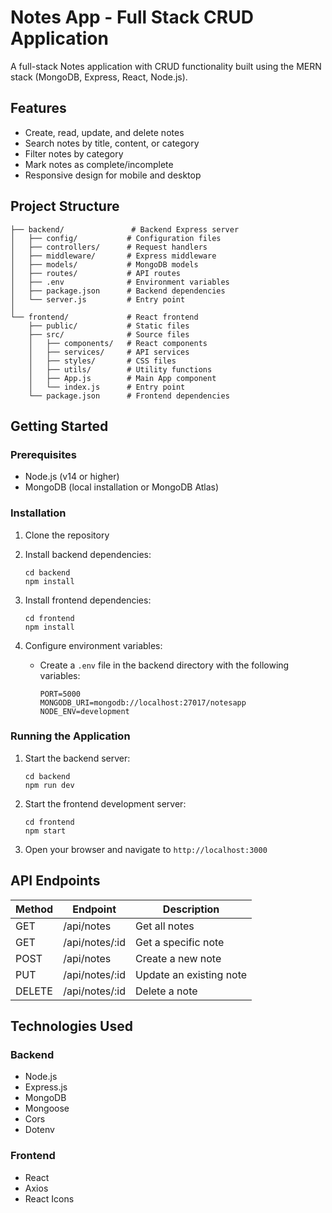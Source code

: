 # Notes App - Full Stack CRUD Application

A full-stack Notes application with CRUD functionality built using the MERN stack (MongoDB, Express, React, Node.js).

## Features

- Create, read, update, and delete notes
- Search notes by title, content, or category
- Filter notes by category
- Mark notes as complete/incomplete
- Responsive design for mobile and desktop

## Project Structure

```
├── backend/               # Backend Express server
│   ├── config/           # Configuration files
│   ├── controllers/      # Request handlers
│   ├── middleware/       # Express middleware
│   ├── models/           # MongoDB models
│   ├── routes/           # API routes
│   ├── .env              # Environment variables
│   ├── package.json      # Backend dependencies
│   └── server.js         # Entry point
│
└── frontend/             # React frontend
    ├── public/           # Static files
    ├── src/              # Source files
    │   ├── components/   # React components
    │   ├── services/     # API services
    │   ├── styles/       # CSS files
    │   ├── utils/        # Utility functions
    │   ├── App.js        # Main App component
    │   └── index.js      # Entry point
    └── package.json      # Frontend dependencies
```

## Getting Started

### Prerequisites

- Node.js (v14 or higher)
- MongoDB (local installation or MongoDB Atlas)

### Installation

1. Clone the repository

2. Install backend dependencies:
   ```
   cd backend
   npm install
   ```

3. Install frontend dependencies:
   ```
   cd frontend
   npm install
   ```

4. Configure environment variables:
   - Create a `.env` file in the backend directory with the following variables:
     ```
     PORT=5000
     MONGODB_URI=mongodb://localhost:27017/notesapp
     NODE_ENV=development
     ```

### Running the Application

1. Start the backend server:
   ```
   cd backend
   npm run dev
   ```

2. Start the frontend development server:
   ```
   cd frontend
   npm start
   ```

3. Open your browser and navigate to `http://localhost:3000`

## API Endpoints

| Method | Endpoint        | Description                |
|--------|----------------|----------------------------|
| GET    | /api/notes     | Get all notes              |
| GET    | /api/notes/:id | Get a specific note        |
| POST   | /api/notes     | Create a new note          |
| PUT    | /api/notes/:id | Update an existing note    |
| DELETE | /api/notes/:id | Delete a note              |

## Technologies Used

### Backend
- Node.js
- Express.js
- MongoDB
- Mongoose
- Cors
- Dotenv

### Frontend
- React
- Axios
- React Icons
